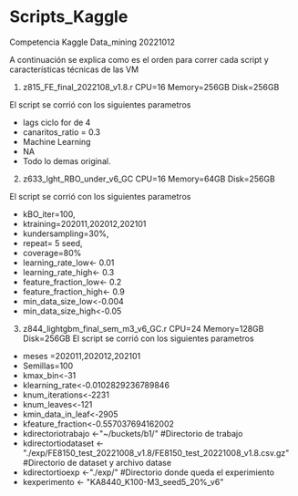 # Scripts_Kaggle
Competencia Kaggle Data_mining 20221012

A continuación se explica como es el orden para correr cada script y características técnicas de las VM


1. z815_FE_final_2022108_v1.8.r
CPU=16
Memory=256GB
Disk=256GB

El script se corrió con los siguientes parametros
- lags ciclo for de 4
- canaritos_ratio = 0.3
- Machine Learning
- NA
- Todo lo demas original.

2. z633_lght_RBO_under_v6_GC
CPU=16
Memory=64GB
Disk=256GB

El script se corrió con los siguientes parametros
- kBO_iter=100, 
- ktraining=202011,202012,202101
- kundersampling=30%, 
- repeat= 5 seed, 
- coverage=80%
- learning_rate_low<- 0.01
- learning_rate_high<- 0.3  
- feature_fraction_low<- 0.2
- feature_fraction_high<- 0.9 
- min_data_size_low<-0.004 
- min_data_size_high<-0.05

3. z844_lightgbm_final_sem_m3_v6_GC.r
CPU=24
Memory=128GB
Disk=256GB
El script se corrió con los siguientes parametros
- meses =202011,202012,202101
- Semillas=100
- kmax_bin<-31
- klearning_rate<-0.0102829236789846
- knum_iterations<-2231
- knum_leaves<-121
- kmin_data_in_leaf<-2905
- kfeature_fraction<-0.557037694162002
- kdirectoriotrabajo   <-"~/buckets/b1/" #Directorio de trabajo
- kdirectortiodataset  <-"./exp/FE8150_test_20221008_v1.8/FE8150_test_20221008_v1.8.csv.gz"   #Directorio de dataset y archivo datase
- kdirectortioexp      <-"./exp/"  #Directorio donde queda el experimiento
- kexperimento         <- "KA8440_K100-M3_seed5_20%_v6" 
